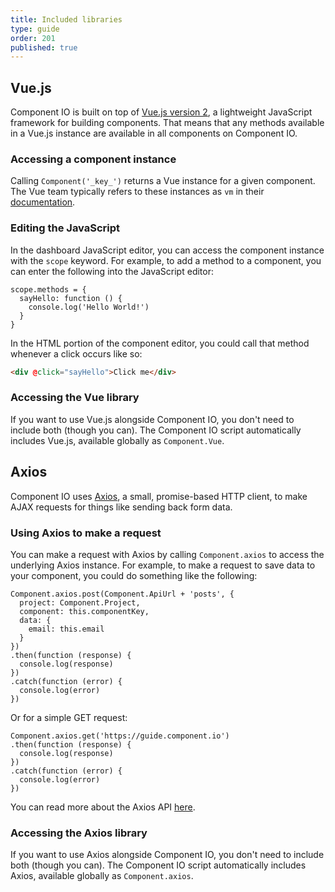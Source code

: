 ```yaml
---
title: Included libraries
type: guide
order: 201
published: true
---
```


## Vue.js

Component IO is built on top of [Vue.js version 2](https://vuejs.org), a lightweight JavaScript framework for building components. That means that any methods available in a Vue.js instance are available in all components on Component IO.

### Accessing a component instance

Calling `Component('_key_')` returns a Vue instance for a given component. The Vue team typically refers to these instances as `vm` in their [documentation](https://vuejs.org/v2/api/#Instance-Properties).

### Editing the JavaScript

In the dashboard JavaScript editor, you can access the component instance with the `scope` keyword. For example, to add a method to a component, you can enter the following into the JavaScript editor:

```JS
scope.methods = {
  sayHello: function () {
    console.log('Hello World!')
  }
}
```

In the HTML portion of the component editor, you could call that method whenever a click occurs like so:

```HTML
<div @click="sayHello">Click me</div>
```

### Accessing the Vue library

If you want to use Vue.js alongside Component IO, you don't need to include both (though you can). The Component IO script automatically includes Vue.js, available globally as `Component.Vue`.

## Axios

Component IO uses [Axios](https://github.com/mzabriskie/axios), a small, promise-based HTTP client, to make AJAX requests for things like sending back form data.

### Using Axios to make a request

You can make a request with Axios by calling `Component.axios` to access the underlying Axios instance. For example, to make a request to save data to your component, you could do something like the following:

```JS
Component.axios.post(Component.ApiUrl + 'posts', {
  project: Component.Project,
  component: this.componentKey,
  data: {
    email: this.email
  }
})
.then(function (response) {
  console.log(response)
})
.catch(function (error) {
  console.log(error)
})
```

Or for a simple GET request:

```JS
Component.axios.get('https://guide.component.io')
.then(function (response) {
  console.log(response)
})
.catch(function (error) {
  console.log(error)
})
```

You can read more about the Axios API [here](https://github.com/mzabriskie/axios#axios-api).

### Accessing the Axios library

If you want to use Axios alongside Component IO, you don't need to include both (though you can). The Component IO script automatically includes Axios, available globally as `Component.axios`.
